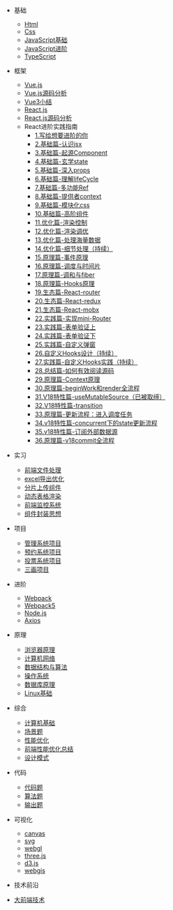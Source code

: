 ﻿* 基础
  * [Html](八股/html.md)
  * [Css](八股/css.md)
  * [JavaScript基础](八股/javascript基础.md)
  * [JavaScript进阶](八股/javascript进阶.md)
  * [TypeScript](八股/typescript.md)
  
* 框架
  * [Vue.js](八股/vue.md)
  * [Vue.js源码分析](八股/vue源码分析.md)
  * [Vue3小结](八股/vue3小结.md)
  * [React.js](八股/react.md)
  * [React.js源码分析](八股/react源码分析.md)
  * React进阶实践指南
    * [1.写给想要进阶的你](八股/React进阶实践指南/1.写给想要进阶的你.md) 
    * [2.基础篇-认识jsx](八股/React进阶实践指南/2.基础篇-认识jsx.md) 
    * [3.基础篇-起源Component](八股/React进阶实践指南/3.基础篇-起源Component.md) 
    * [4.基础篇-玄学state](八股/React进阶实践指南/4.基础篇-玄学state.md) 
    * [5.基础篇-深入props](八股/React进阶实践指南/5.基础篇-深入props.md) 
    * [6.基础篇-理解lifeCycle](八股/React进阶实践指南/6.基础篇-理解lifeCycle.md) 
    * [7.基础篇-多功能Ref](八股/React进阶实践指南/7.基础篇-多功能Ref.md) 
    * [8.基础篇-提供者context](八股/React进阶实践指南/8.基础篇-提供者context.md) 
    * [9.基础篇-模块化css](八股/React进阶实践指南/9.基础篇-模块化css.md) 
    * [10.基础篇-高阶组件](八股/React进阶实践指南/10.基础篇-高阶组件.md) 
    * [11.优化篇-渲染控制](八股/React进阶实践指南/11.优化篇-渲染控制.md) 
    * [12.优化篇-渲染调优](八股/React进阶实践指南/12.优化篇-渲染调优.md) 
    * [13.优化篇-处理海量数据](八股/React进阶实践指南/13.优化篇-处理海量数据.md) 
    * [14.优化篇-细节处理（持续）](八股/React进阶实践指南/14.优化篇-细节处理（持续）.md) 
    * [15.原理篇-事件原理](八股/React进阶实践指南/15.原理篇-事件原理.md) 
    * [16.原理篇-调度与时间片](八股/React进阶实践指南/16.原理篇-调度与时间片.md) 
    * [17.原理篇-调和与fiber](八股/React进阶实践指南/17.原理篇-调和与fiber.md) 
    * [18.原理篇-Hooks原理](八股/React进阶实践指南/18.原理篇-Hooks原理.md) 
    * [19.生态篇-React-router](八股/React进阶实践指南/19.生态篇-React-router.md) 
    * [20.生态篇-React-redux](八股/React进阶实践指南/20.生态篇-React-redux.md) 
    * [21.生态篇-React-mobx](八股/React进阶实践指南/21.生态篇-React-mobx.md) 
    * [22.实践篇-实现mini-Router](八股/React进阶实践指南/22.实践篇-实现mini-Router.md) 
    * [23.实践篇-表单验证上](八股/React进阶实践指南/23.实践篇-表单验证上.md) 
    * [24.实践篇-表单验证下](八股/React进阶实践指南/24.实践篇-表单验证下.md) 
    * [25.实践篇-自定义弹窗](八股/React进阶实践指南/25.实践篇-自定义弹窗.md) 
    * [26.自定义Hooks设计（持续）](八股/React进阶实践指南/26.自定义Hooks设计（持续）.md) 
    * [27.实践篇-自定义Hooks实践（持续）](八股/React进阶实践指南/27.实践篇-自定义Hooks实践（持续）.md) 
    * [28.总结篇-如何有效阅读源码](八股/React进阶实践指南/28.总结篇-如何有效阅读源码.md) 
    * [29.原理篇-Context原理](八股/React进阶实践指南/29.原理篇-Context原理.md) 
    * [30.原理篇-beginWork和render全流程](八股/React进阶实践指南/30.原理篇-beginWork和render全流程.md) 
    * [31.V18特性篇-useMutableSource（已被取缔）](八股/React进阶实践指南/31.V18特性篇-useMutableSource（已被取缔）.md) 
    * [32.V18特性篇-transition](八股/React进阶实践指南/32.V18特性篇-transition.md) 
    * [33.原理篇-更新流程：进入调度任务](八股/React进阶实践指南/33.原理篇-更新流程：进入调度任务.md) 
    * [34.v18特性篇-concurrent下的state更新流程](八股/React进阶实践指南/34.v18特性篇-concurrent下的state更新流程.md) 
    * [35.v18特性篇-订阅外部数据源](八股/React进阶实践指南/35.v18特性篇-订阅外部数据源.md) 
    * [36.原理篇-v18commit全流程](八股/React进阶实践指南/36.原理篇-v18commit全流程.md)    
* 实习
  * [前端文件处理](八股/前端文件处理.md)
  * [excel导出优化](八股/excel导出优化.md)
  * [分片上传组件](八股/分片上传组件.md)
  * [动态表格渲染](八股/动态表格渲染.md)
  * [前端监控系统](八股/前端监控系统.md)
  * [组件封装思想](八股/组件封装思想.md)

* 项目
  * [管理系统项目](八股/管理系统项目.md)
  * [预约系统项目](八股/预约系统项目.md)
  * [投票系统项目](八股/投票系统项目.md)  
  * [三画项目](八股/三画项目面.md)
  
* 进阶
  * [Webpack](八股/webpack.md)
  * [Webpack5](八股/webpack5.md)
  * [Node.js](八股/node.js.md)
  * [Axios](八股/axios.md)

* 原理
  * [浏览器原理](八股/浏览器.md)
  * [计算机网络](八股/网络.md)
  * [数据结构与算法](八股/数据结构与算法基础.md)
  * [操作系统](八股/操作系统.md) 
  * [数据库原理](八股/数据库原理.md) 
  * [Linux基础](八股/linux.md)
  
* 综合
  * [计算机基础](八股/常见计算机基础.md)
  * [场景题](八股/场景题.md)
  * [性能优化](八股/性能优化.md)
  * [前端性能优化总结](八股/前端性能优化总结.md)
  * [设计模式](八股/设计模式.md)
  
* 代码
  * [代码题](八股/代码题.md)
  * [算法题](八股/算法题.md)
  * [输出题](八股/输出题.md)
  
* 可视化
  * [canvas](八股/HTML5-Canvas.md)
  * [svg](八股/SVG入门指南.md)
  * [webgl](八股/webgl.md)
  * [three.js](八股/three.js.md)
  * [d3.js](八股/d3.js.md)
  * [webgis](八股/webgis.md)
*  技术前沿
  * [大前端技术](八股/前沿技术/大前端技术.md)
